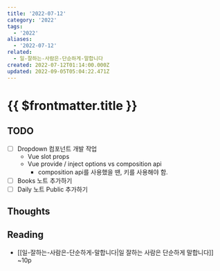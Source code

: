```yaml
---
title: '2022-07-12'
category: '2022'
tags:
  - '2022'
aliases:
  - '2022-07-12'
related:
  - 일-잘하는-사람은-단순하게-말합니다
created: 2022-07-12T01:14:00.000Z
updated: 2022-09-05T05:04:22.471Z
---
```


# {{ $frontmatter.title }}

## TODO

- [ ] Dropdown 컴포넌트 개발 작업
  - Vue slot props
  - Vue provide / inject options vs composition api
    - composition api를 사용했을 땐, 키를 사용해야 함.
- [ ] Books 노트 추가하기
- [ ] Daily 노트 Public 추가하기

## Thoughts

## Reading

- [[일-잘하는-사람은-단순하게-말합니다|일 잘하는 사람은 단순하게 말합니다]] ~10p
